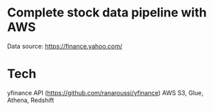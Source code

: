 # Complete stock data pipeline with AWS
Data source: https://finance.yahoo.com/ 

# Tech
yfinance API (https://github.com/ranaroussi/yfinance)
AWS S3, Glue, Athena, Redshift
